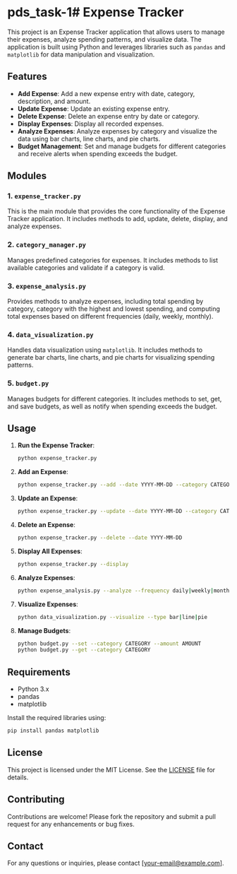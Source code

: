 # pds_task-1# Expense Tracker

This project is an Expense Tracker application that allows users to manage their expenses, analyze spending patterns, and visualize data. The application is built using Python and leverages libraries such as `pandas` and `matplotlib` for data manipulation and visualization.

## Features

- **Add Expense**: Add a new expense entry with date, category, description, and amount.
- **Update Expense**: Update an existing expense entry.
- **Delete Expense**: Delete an expense entry by date or category.
- **Display Expenses**: Display all recorded expenses.
- **Analyze Expenses**: Analyze expenses by category and visualize the data using bar charts, line charts, and pie charts.
- **Budget Management**: Set and manage budgets for different categories and receive alerts when spending exceeds the budget.

## Modules

### 1. `expense_tracker.py`

This is the main module that provides the core functionality of the Expense Tracker application. It includes methods to add, update, delete, display, and analyze expenses.

### 2. `category_manager.py`

Manages predefined categories for expenses. It includes methods to list available categories and validate if a category is valid.

### 3. `expense_analysis.py`

Provides methods to analyze expenses, including total spending by category, category with the highest and lowest spending, and computing total expenses based on different frequencies (daily, weekly, monthly).

### 4. `data_visualization.py`

Handles data visualization using `matplotlib`. It includes methods to generate bar charts, line charts, and pie charts for visualizing spending patterns.

### 5. `budget.py`

Manages budgets for different categories. It includes methods to set, get, and save budgets, as well as notify when spending exceeds the budget.

## Usage

1. **Run the Expense Tracker**:
    ```sh
    python expense_tracker.py
    ```

2. **Add an Expense**:
    ```sh
    python expense_tracker.py --add --date YYYY-MM-DD --category CATEGORY --description "DESCRIPTION" --amount AMOUNT
    ```

3. **Update an Expense**:
    ```sh
    python expense_tracker.py --update --date YYYY-MM-DD --category CATEGORY --description "NEW_DESCRIPTION" --amount NEW_AMOUNT
    ```

4. **Delete an Expense**:
    ```sh
    python expense_tracker.py --delete --date YYYY-MM-DD
    ```

5. **Display All Expenses**:
    ```sh
    python expense_tracker.py --display
    ```

6. **Analyze Expenses**:
    ```sh
    python expense_analysis.py --analyze --frequency daily|weekly|monthly
    ```

7. **Visualize Expenses**:
    ```sh
    python data_visualization.py --visualize --type bar|line|pie
    ```

8. **Manage Budgets**:
    ```sh
    python budget.py --set --category CATEGORY --amount AMOUNT
    python budget.py --get --category CATEGORY
    ```

## Requirements

- Python 3.x
- pandas
- matplotlib

Install the required libraries using:
```sh
pip install pandas matplotlib
```

## License

This project is licensed under the MIT License. See the [LICENSE](LICENSE) file for details.

## Contributing

Contributions are welcome! Please fork the repository and submit a pull request for any enhancements or bug fixes.

## Contact

For any questions or inquiries, please contact [your-email@example.com].